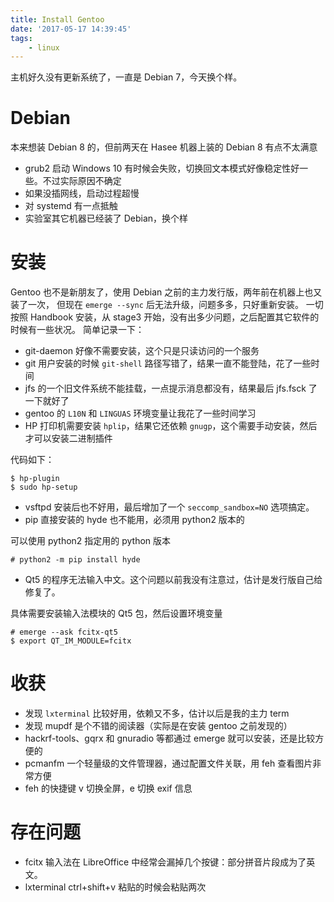```yaml
---
title: Install Gentoo
date: '2017-05-17 14:39:45'
tags:
    - linux
---
```


主机好久没有更新系统了，一直是 Debian 7，今天换个样。

<!--more-->

# Debian

本来想装 Debian 8 的，但前两天在 Hasee 机器上装的 Debian 8 有点不太满意
* grub2 启动 Windows 10 有时候会失败，切换回文本模式好像稳定性好一些。不过实际原因不确定
* 如果没插网线，启动过程超慢
* 对 systemd 有一点抵触
* 实验室其它机器已经装了 Debian，换个样

# 安装

Gentoo 也不是新朋友了，使用 Debian 之前的主力发行版，两年前在机器上也又装了一次，
但现在 `emerge --sync` 后无法升级，问题多多，只好重新安装。
一切按照 Handbook 安装，从 stage3 开始，没有出多少问题，之后配置其它软件的时候有一些状况。
简单记录一下：

* git-daemon 好像不需要安装，这个只是只读访问的一个服务
* git 用户安装的时候 `git-shell` 路径写错了，结果一直不能登陆，花了一些时间
* jfs 的一个旧文件系统不能挂载，一点提示消息都没有，结果最后 jfs.fsck 了一下就好了
* gentoo 的 `L10N` 和 `LINGUAS` 环境变量让我花了一些时间学习
* HP 打印机需要安装 `hplip`，结果它还依赖 `gnugp`，这个需要手动安装，然后才可以安装二进制插件

代码如下：

    $ hp-plugin
    $ sudo hp-setup

* vsftpd 安装后也不好用，最后增加了一个 `seccomp_sandbox=NO` 选项搞定。
* pip 直接安装的 hyde 也不能用，必须用 python2 版本的

可以使用 python2 指定用的 python 版本

    # python2 -m pip install hyde

* Qt5 的程序无法输入中文。这个问题以前我没有注意过，估计是发行版自己给修复了。

具体需要安装输入法模块的 Qt5 包，然后设置环境变量

    # emerge --ask fcitx-qt5
    $ export QT_IM_MODULE=fcitx

# 收获

* 发现 `lxterminal` 比较好用，依赖又不多，估计以后是我的主力 term
* 发现 mupdf 是个不错的阅读器（实际是在安装 gentoo 之前发现的）
* hackrf-tools、gqrx 和 gnuradio 等都通过 emerge 就可以安装，还是比较方便的
* pcmanfm 一个轻量级的文件管理器，通过配置文件关联，用 feh 查看图片非常方便
* feh 的快捷键 v 切换全屏，e 切换 exif 信息

# 存在问题

* fcitx 输入法在 LibreOffice 中经常会漏掉几个按键：部分拼音片段成为了英文。
* lxterminal ctrl+shift+v 粘贴的时候会粘贴两次
